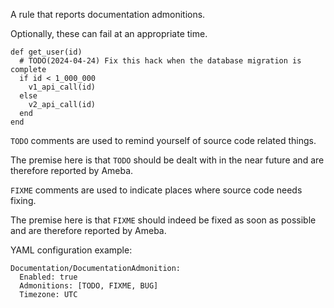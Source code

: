 A rule that reports documentation admonitions.

Optionally, these can fail at an appropriate time.

```
def get_user(id)
  # TODO(2024-04-24) Fix this hack when the database migration is complete
  if id < 1_000_000
    v1_api_call(id)
  else
    v2_api_call(id)
  end
end
```

`TODO` comments are used to remind yourself of source code related things.

The premise here is that `TODO` should be dealt with in the near future
and are therefore reported by Ameba.

`FIXME` comments are used to indicate places where source code needs fixing.

The premise here is that `FIXME` should indeed be fixed as soon as possible
and are therefore reported by Ameba.

YAML configuration example:

```
Documentation/DocumentationAdmonition:
  Enabled: true
  Admonitions: [TODO, FIXME, BUG]
  Timezone: UTC
```
